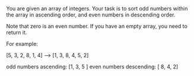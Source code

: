 You are given an array of integers. Your task is to sort odd numbers within the array in ascending order, and even numbers in descending order.

Note that zero is an even number. If you have an empty array, you need to return it.

For example:

[5, 3, 2, 8, 1, 4]  -->  [1, 3, 8, 4, 5, 2]

odd numbers ascending:   [1, 3,       5   ]
even numbers descending: [      8, 4,    2]